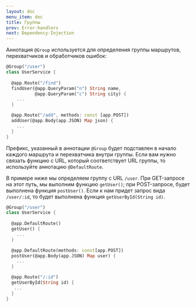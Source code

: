 ```yaml
---
layout: doc
menu_item: doc
title: Группы
prev: Error-handlers
next: Dependency-Injection
---
```

Аннотация `@Group` используется для определения группы маршрутов, перехватчиков и обработчиков ошибок:

```dart
@Group("/user")
class UserService {
  
  @app.Route("/find")
  findUser(@app.QueryParam("n") String name,
           @app.QueryParam("c") String city) {
    ...
  }

  @app.Route("/add", methods: const [app.POST])
  addUser(@app.Body(app.JSON) Map json) {
    ...
  }
}
```

Префикс, указанный в аннотации `@Group` будет подставлен в начало каждого маршрута и перехватчика внутри группы. Если вам нужно связать функцию с URL, который соответствует URL группы, то используйте аннотацию `@DefaultRoute`.

В примере ниже мы определяем группу с URL `/user`. При GET-запросе на этот путь, мы выполним функцию `getUser()`; при POST-запросе, будет выполнена функция `postUser()`. Если к нам придет запрос вида `/user/:id`, то будет выполнена функция `getUserById(String id)`.

```dart
@Group("/user")
class UserService {
  
  @app.DefaultRoute()
  getUser() {
    ...
  }

  @app.DefaultRoute(methods: const[app.POST])
  postUser(@app.Body(app.JSON) Map user) {
    ...
  }

  @app.Route("/:id")
  getUserById(String id) {
   ...
  }
}

```

